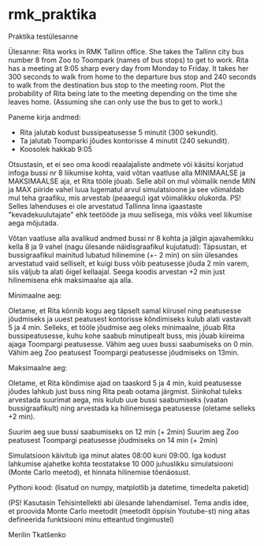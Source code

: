 # rmk_praktika
Praktika testülesanne

Ülesanne: Rita works in RMK Tallinn office. She takes the Tallinn city bus number 8 from Zoo to Toompark (names of bus stops) to get to work.
Rita has a meeting at 9:05 sharp every day from Monday to Friday. It takes her 300 seconds to walk from home to the departure bus stop and 240 seconds to walk from the destination bus stop to the meeting room.
Plot the probability of Rita being late to the meeting depending on the time she leaves home. (Assuming she can only use the bus to get to work.)

Paneme kirja andmed:
- Rita jalutab kodust bussipeatusesse 5 minutit (300 sekundit).
- Ta jalutab Toomparki jõudes kontorisse 4 minutit (240 sekundit).
- Koosolek hakkab 9:05

Otsustasin, et ei seo oma koodi reaalajaliste andmete või käsitsi korjatud infoga bussi nr 8 liikumise kohta, vaid võtan vaatluse alla MINIMAALSE ja MAKSIMAALSE aja, et Rita tööle jõuab. Selle abil on mul võimalik nende MIN ja MAX piiride vahel luua lugematul arvul simulatsioone ja see võimaldab mul teha graafiku, mis arvestab (peaaegu) igat võimalikku olukorda. PS! Selles lahenduses ei ole arvestatud Tallinna linna igaastaste "kevadekuulutajate" ehk teetööde ja muu sellisega, mis võiks veel liikumise aega mõjutada. 

Võtan vaatluse alla avalikud andmed bussi nr 8 kohta ja jälgin ajavahemikku kella 8 ja 9 vahel (nagu ülesande näidisgraafikul kujutatud):
Täpsustan, et bussigraafikul mainitud lubatud hilinemine (+- 2 min) on siin ülesandes arvestatud vaid selliselt, et kuigi buss võib peatusesse jõuda 2 min varem, siis väljub ta alati õigel kellaajal. Seega koodis arvestan +2 min just hilinemisena ehk maksimaalse aja alla.

Minimaalne aeg:

Oletame, et Rita kõnnib kogu aeg täpselt samal kiirusel ning peatusesse jõudmiseks ja uuest peatusest kontorisse kõndimiseks kulub alati vastavalt 5 ja 4 min. Selleks, et tööle jõudmise aeg oleks minimaalne, jõuab Rita bussipeatusesse, kuhu kohe saabub minutipealt buss, mis jõuab kiireima ajaga Toompargi peatusesse.
Vähim aeg uues bussi saabumiseks on 0 min.
Vähim aeg Zoo peatusest Toompargi peatusesse jõudmiseks on 13min.

Maksimaalne aeg:

Oletame, et Rita kõndimise ajad on taaskord 5 ja 4 min, kuid peatusesse jõudes lahkub just buss ning Rita peab ootama järgmist. Siinkohal tuleks arvestada suurimat aega, mis kulub uue bussi saabumiseks (vaatan bussigraafikult) ning arvestada ka hilinemisega peatusesse (oletame selleks +2 min).

Suurim aeg uue bussi saabumiseks on 12 min (+ 2min)
Suurim aeg Zoo peatusest Toompargi peatusesse jõudmiseks on 14 min (+ 2min)


Simulatsioon käivitub iga minut alates 08:00 kuni 09:00. Iga kodust lahkumise ajahetke kohta teostatakse 10 000 juhuslikku simulatsiooni (Monte Carlo meetod), et hinnata hilinemise tõenäosust.

Pythoni kood: (lisatud on numpy, matplotlib ja datetime, timedelta paketid)

(PS! Kasutasin Tehisintellekti abi ülesande lahendamisel. Tema andis idee, et proovida Monte Carlo meetodit (meetodit õppisin Youtube-st) ning aitas defineerida funktsiooni minu etteantud tingimustel)

Merilin Tkatšenko
